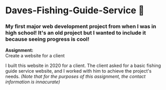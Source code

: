 # Daves-Fishing-Guide-Service &#127907;
### My first major web development project from when I was in high school! It's an old project but I wanted to include it because seeing progress is cool!

**Assignment:**  
Create a website for a client  

I built this website in 2020 for a client. The client asked for a basic fishing guide service website, and I worked with him to achieve the project's needs. *(Note that for the purposes of this assignment, the contact information is innacurate)*
